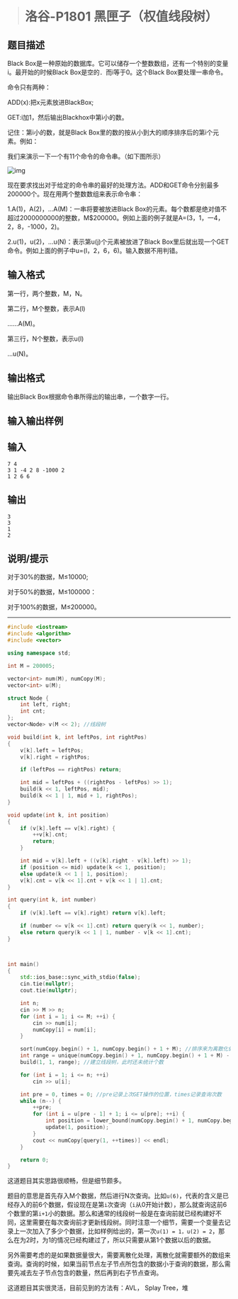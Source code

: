 > # 洛谷-P1801 黑匣子（权值线段树）

## 题目描述

Black Box是一种原始的数据库。它可以储存一个整数数组，还有一个特别的变量i。最开始的时候Black Box是空的．而i等于0。这个Black Box要处理一串命令。

命令只有两种：

ADD(x):把x元素放进BlackBox;

GET:i加1，然后输出Blackhox中第i小的数。

记住：第i小的数，就是Black Box里的数的按从小到大的顺序排序后的第i个元素。例如：

我们来演示一下一个有11个命令的命令串。（如下图所示）

![img](https://cdn.luogu.com.cn/upload/pic/661.png)

现在要求找出对于给定的命令串的最好的处理方法。ADD和GET命令分别最多200000个。现在用两个整数数组来表示命令串：

1.A(1)，A(2)，…A(M)：一串将要被放进Black Box的元素。每个数都是绝对值不超过2000000000的整数，M$200000。例如上面的例子就是A=(3，1，一4，2，8，-1000，2)。

2.u(1)，u(2)，…u(N)：表示第u(j)个元素被放进了Black Box里后就出现一个GET命令。例如上面的例子中u=(l，2，6，6)。输入数据不用判错。

## 输入格式

第一行，两个整数，M，N。

第二行，M个整数，表示A(l)

……A(M)。

第三行，N个整数，表示u(l)

…u(N)。

## 输出格式

输出Black Box根据命令串所得出的输出串，一个数字一行。

## 输入输出样例

## 输入

```
7 4
3 1 -4 2 8 -1000 2
1 2 6 6
```

## 输出

```
3
3
1
2
```

## 说明/提示

对于30%的数据，M≤10000;

对于50%的数据，M≤100000：

对于100%的数据，M≤200000。

---

```c++
#include <iostream>
#include <algorithm>
#include <vector>

using namespace std;

int M = 200005;

vector<int> num(M), numCopy(M);
vector<int> u(M);

struct Node {
	int left, right;
	int cnt;
};
vector<Node> v(M << 2); //线段树

void build(int k, int leftPos, int rightPos)
{
	v[k].left = leftPos;
	v[k].right = rightPos;

	if (leftPos == rightPos) return;

	int mid = leftPos + ((rightPos - leftPos) >> 1);
	build(k << 1, leftPos, mid);
	build(k << 1 | 1, mid + 1, rightPos);
}

void update(int k, int position)
{
	if (v[k].left == v[k].right) {
		++v[k].cnt;
		return;
	}

	int mid = v[k].left + ((v[k].right - v[k].left) >> 1);
	if (position <= mid) update(k << 1, position);
	else update(k << 1 | 1, position);
	v[k].cnt = v[k << 1].cnt + v[k << 1 | 1].cnt;
}

int query(int k, int number)
{
	if (v[k].left == v[k].right) return v[k].left;

	if (number <= v[k << 1].cnt) return query(k << 1, number);
	else return query(k << 1 | 1, number - v[k << 1].cnt);
}



int main()
{
	std::ios_base::sync_with_stdio(false);
	cin.tie(nullptr);
	cout.tie(nullptr);

	int n;
	cin >> M >> n;
	for (int i = 1; i <= M; ++i) {
		cin >> num[i];
		numCopy[i] = num[i];
	}

	sort(numCopy.begin() + 1, numCopy.begin() + 1 + M); //排序来为离散化做铺垫
	int range = unique(numCopy.begin() + 1, numCopy.begin() + 1 + M) - numCopy.begin() - 1; //离散化计算出线段树的区间范围
	build(1, 1, range); //建立线段树，此时还未统计个数

	for (int i = 1; i <= n; ++i)
		cin >> u[i];

	int pre = 0, times = 0; //pre记录上次GET操作的位置，times记录查询次数
	while (n--) {
		++pre;
		for (int i = u[pre - 1] + 1; i <= u[pre]; ++i) {
			int position = lower_bound(numCopy.begin() + 1, numCopy.begin() + 1 + M, num[i]) - numCopy.begin();
			update(1, position);
		}
		cout << numCopy[query(1, ++times)] << endl;
	}

	return 0;
}
```

这道题目其实思路很顺畅，但是细节颇多。

题目的意思是首先存入M个数据，然后进行N次查询。比如`u(6)`，代表的含义是已经存入的前6个数据，假设现在是第`i`次查询（`i`从0开始计数），那么就查询这前6个数里的第`i+1`小的数据。那么和通常的线段树一般是在查询前就已经构建好不同，这里需要在每次查询前才更新线段树。同时注意一个细节，需要一个变量去记录上一次加入了多少个数据，比如样例给出的，第一次`u(1) = 1，u(2) = 2`，那么在为2时，为1的情况已经构建过了，所以只需要从第1个数据以后的数据。

另外需要考虑的是如果数据量很大，需要离散化处理，离散化就需要额外的数组来查询。查询的时候，如果当前节点左子节点所包含的数据小于查询的数据，那么需要先减去左子节点包含的数量，然后再到右子节点查询。

这道题目其实很灵活，目前见到的方法有：AVL， Splay Tree，堆

